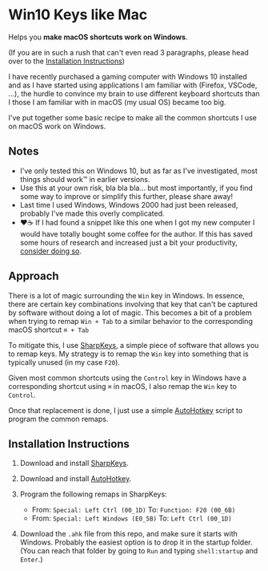 # Win10 Keys like Mac

Helps you **make macOS shortcuts work on Windows**.

(If you are in such a rush that can't even read 3 paragraphs, please head
over to the [Installation Instructions](#installation-instructions))

I have recently purchased a gaming computer with Windows 10 installed and
as I have started using applications I am familiar with (Firefox, VSCode,
...), the hurdle to convince my brain to use different keyboard shortcuts
than I those I am familiar with in macOS (my usual OS) became too big.

I've put together some basic recipe to make all the common shortcuts I use
on macOS work on Windows.

## Notes

- I've only tested this on Windows 10, but as far as I've investigated, most
things should work™ in earlier versions.
- Use this at your own risk, bla bla bla... but most importantly, if you
find some way to improve or simplify this further, please share away!
- Last time I used Windows, Windows 2000 had just been released, probably
I've made this overly complicated.
- ❤️☕ If I had found a snippet like this one when I got my new computer I would
have totally bought some coffee for the author. If this has saved some hours
of research and increased just a bit your productivity,
[consider doing so](https://www.buymeacoffee.com/dpig).

## Approach

There is a lot of magic surrounding the `Win` key in Windows. In essence, there
are certain key combinations involving that key that can't be captured by
software without doing a lot of magic. This becomes a bit of a problem when
trying to remap `Win + Tab` to a similar behavior to the corresponding
macOS shortcut `⌘ + Tab`

To mitigate this, I use
[SharpKeys](https://www.randyrants.com/category/sharpkeys/), a simple piece
of software that allows you to remap keys. My strategy is to remap the `Win`
key into something that is typically unused (in my case `F20`).

Given most common shortcuts using the `Control` key in Windows have a
corresponding shortcut using `⌘` in macOS, I also remap the `Win` key to
`Control`.

Once that replacement is done, I just use a simple
[AutoHotkey](https://www.autohotkey.com/) script to program the common
remaps.

## Installation Instructions

1. Download and install
[SharpKeys](https://www.randyrants.com/category/sharpkeys/).
2. Download and install
[AutoHotkey](https://www.autohotkey.com/).
3. Program the following remaps in SharpKeys:

    - From: `Special: Left Ctrl (00_1D)` To: `Function: F20 (00_6B)`
    - From: `Special: Left Windows (E0_5B)` To: `Left Ctrl (00_1D)`

4. Download the `.ahk` file from this repo, and make sure it starts with
Windows. Probably the easiest option is to drop it in the startup folder.
(You can reach that folder by going to `Run` and typing `shell:startup` and
`Enter`.)
